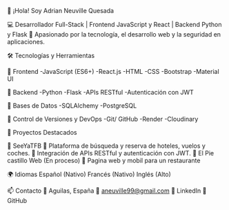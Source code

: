 👋 ¡Hola! Soy Adrian Neuville Quesada

💻 Desarrollador Full-Stack | Frontend JavaScript y React | Backend Python y Flask
🚀 Apasionado por la tecnología, el desarrollo web y la seguridad en aplicaciones.

🛠️ Tecnologías y Herramientas

🔹 Frontend
-JavaScript (ES6+)
-React.js
-HTML
-CSS
-Bootstrap
-Material UI

🔹 Backend
-Python
-Flask
-APIs RESTful
-Autenticación con JWT

🔹 Bases de Datos
-SQLAlchemy
-PostgreSQL

🔹 Control de Versiones y DevOps
-Git/ GitHub
-Render
-Cloudinary

📌 Proyectos Destacados

🔸 SeeYaTFB
🔹 Plataforma de búsqueda y reserva de hoteles, vuelos y coches.
🔹 Integración de APIs RESTful y autenticación con JWT.
🔸 El Pie castillo Web (En proceso)
🔹 Pagina web y mobil para un restaurante

🌍 Idiomas
Español (Nativo)
Francés (Nativo)
Inglés (Alto)

📫 Contacto
📍 Aguilas, España
📧 aneuville99@gmail.com
🔗 LinkedIn
🔗 GitHub

